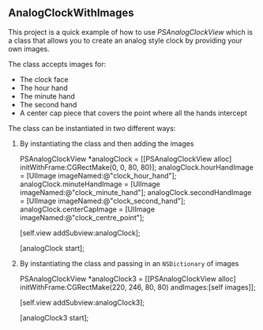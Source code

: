 AnalogClockWithImages
---------------------

This project is a quick example of how to use *PSAnalogClockView* which is a class that allows you to create an analog style clock by providing your own images.

The class accepts images for:

- The clock face
- The hour hand
- The minute hand
- The second hand
- A center cap piece that covers the point where all the hands intercept

The class can be instantiated in two different ways:

1. By instantiating the class and then adding the images

    PSAnalogClockView *analogClock = [[PSAnalogClockView alloc] initWithFrame:CGRectMake(0, 0, 80, 80)];
    analogClock.hourHandImage   = [UIImage imageNamed:@"clock_hour_hand"];
    analogClock.minuteHandImage = [UIImage imageNamed:@"clock_minute_hand"];
    analogClock.secondHandImage = [UIImage imageNamed:@"clock_second_hand"];
    analogClock.centerCapImage  = [UIImage imageNamed:@"clock_centre_point"];

    [self.view addSubview:analogClock];

    [analogClock start];
    
2. By instantiating the class and passing in an `NSDictionary` of images

    PSAnalogClockView *analogClock3 = [[PSAnalogClockView alloc] initWithFrame:CGRectMake(220, 246, 80, 80) 
                                                                       andImages:[self images]];

    [self.view addSubview:analogClock3];

    [analogClock3 start];
    
    